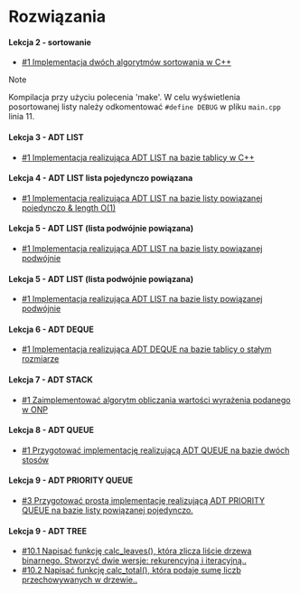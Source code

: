 # **Rozwiązania**

#### **Lekcja 2 - sortowanie**
* [#1 Implementacja dwóch algorytmów sortowania w C++](/Lekcja_2/)
>[!NOTE]
> Kompilacja przy użyciu polecenia 'make'. W celu wyświetlenia posortowanej listy należy odkomentować ```#define DEBUG``` w pliku ```main.cpp``` linia 11.

#### **Lekcja 3 - ADT LIST**
* [#1 Implementacja realizująca ADT LIST na bazie tablicy w C++](/lekcja_3/)


#### **Lekcja 4 - ADT LIST lista pojedynczo powiązana**
* [#1 Implementacja realizująca ADT LIST na bazie listy powiązanej pojedynczo & length O(1)](/lekcja_4/)

#### **Lekcja 5 - ADT LIST (lista podwójnie powiązana)**
* [#1 Implementacja realizująca ADT LIST na bazie listy  powiązanej podwójnie](/lekcja_5/)

#### **Lekcja 5 - ADT LIST (lista podwójnie powiązana)**
* [#1 Implementacja realizująca ADT LIST na bazie listy  powiązanej podwójnie](/lekcja_5/)

#### **Lekcja 6 - ADT DEQUE**
* [#1 Implementacja realizująca ADT DEQUE na bazie tablicy o stałym rozmiarze ](/lekcja_6/)

#### **Lekcja 7 -  ADT STACK**
* [#1 Zaimplementować algorytm obliczania wartości wyrażenia podanego w ONP](/lekcja_7/)

#### **Lekcja 8 -  ADT QUEUE**
* [#1 Przygotować implementację realizującą ADT QUEUE na bazie dwóch stosów](/lekcja_8/)


#### **Lekcja 9 - ADT PRIORITY QUEUE**
* [#3 Przygotować prostą implementację realizującą ADT PRIORITY QUEUE na bazie listy powiązanej pojedynczo.](/lekcja_9/)

#### **Lekcja 9 - ADT TREE**
* [#10.1 Napisać funkcję calc_leaves(), która zlicza liście drzewa binarnego. Stworzyć dwie wersje: rekurencyjną i iteracyjną..](/lekcja_10/)
* [#10.2 Napisać funkcję calc_total(), która podaje sumę liczb przechowywanych w drzewie..](/lekcja_10/)

